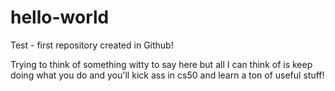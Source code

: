 # hello-world
Test - first repository created in Github!

Trying to think of something witty to say here but all I can think of is keep doing what you do and you'll kick ass in cs50 and learn a ton of useful stuff!
